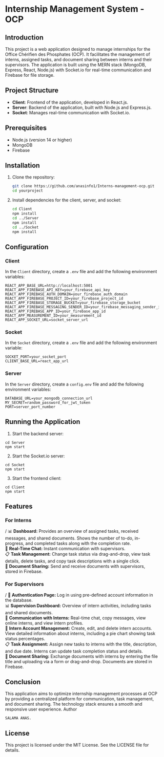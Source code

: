 # Internship Management System - OCP

## Introduction

This project is a web application designed to manage internships for the Office Chérifien des Phosphates (OCP). It facilitates the management of interns, assigned tasks, and document sharing between interns and their supervisors. The application is built using the MERN stack (MongoDB, Express, React, Node.js) with Socket.io for real-time communication and Firebase for file storage.

## Project Structure

- **Client**: Frontend of the application, developed in React.js.
- **Server**: Backend of the application, built with Node.js and Express.js.
- **Socket**: Manages real-time communication with Socket.io.

## Prerequisites

- Node.js (version 14 or higher)
- MongoDB
- Firebase

## Installation

1. Clone the repository:

    ```bash
    git clone https://github.com/anasinfo1/Interns-management-ocp.git
    cd yourproject
    ```

2. Install dependencies for the client, server, and socket:

    ```bash
    cd Client
    npm install
    cd ../Server
    npm install
    cd ../Socket
    npm install
    ```

## Configuration

### Client

In the `Client` directory, create a `.env` file and add the following environment variables:

```env
REACT_APP_BASE_URL=http://localhost:5001
REACT_APP_FIREBASE_API_KEY=your_firebase_api_key
REACT_APP_FIREBASE_AUTH_DOMAIN=your_firebase_auth_domain
REACT_APP_FIREBASE_PROJECT_ID=your_firebase_project_id
REACT_APP_FIREBASE_STORAGE_BUCKET=your_firebase_storage_bucket
REACT_APP_FIREBASE_MESSAGING_SENDER_ID=your_firebase_messaging_sender_id
REACT_APP_FIREBASE_APP_ID=your_firebase_app_id
REACT_APP_MEASUREMENT_ID=your_measurement_id
REACT_APP_SOCKET_URL=socket_server_url
```

### Socket

In the `Socket` directory, create a `.env` file and add the following environment variable:

```env
SOCKET_PORT=your_socket_port
CLIENT_BASE_URL=react_app_url
```

### Server

In the `Server` directory, create a `config.env` file and add the following environment variables:

```env
DATABASE_URL=your_mongodb_connection_url
MY_SECRET=random_password_for_jwt_token
PORT=server_port_number
```

## Running the Application

1. Start the backend server:
```
cd Server
npm start
```

2. Start the Socket.io server:
```
cd Socket
npm start
```


3. Start the frontend client:
```
cd Client
npm start
```



## Features
### For Interns
/
    📊 **Dashboard:** Provides an overview of assigned tasks, received messages, and shared documents. Shows the number of to-do, in-progress, and completed tasks along with the completion rate.<br>
    💬 **Real-Time Chat:** Instant communication with supervisors.<br>
    📋 **Task Management:** Change task status via drag-and-drop, view task details, delete tasks, and copy task descriptions with a single click.<br>
    📁 **Document Sharing:** Send and receive documents with supervisors, stored in Firebase.

### For Supervisors
/
    🔑 **Authentication Page:** Log in using pre-defined account information in the database.<br>
    📊 **Supervision Dashboard:** Overview of intern activities, including tasks and shared documents.<br>
    💬 **Communication with Interns:** Real-time chat, copy messages, view online interns, and view intern profiles.<br>
    👥 **Intern Account Management:** Create, edit, and delete intern accounts. View detailed information about interns, including a pie chart showing task status percentages.<br>
    📋 **Task Assignment:** Assign new tasks to interns with the title, description, and due date. Interns can update task completion status and details.<br>
    📁 **Document Sharing:** Exchange documents with interns by entering the file title and uploading via a form or drag-and-drop. Documents are stored in Firebase.<br>

## Conclusion

This application aims to optimize internship management processes at OCP by providing a centralized platform for communication, task management, and document sharing. The technology stack ensures a smooth and responsive user experience.
Author

    SALAMA ANAS.

## License

This project is licensed under the MIT License. See the LICENSE file for details.
